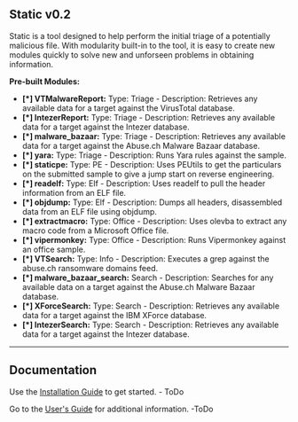 ## Static v0.2

Static is a tool designed to help perform the initial triage of a potentially malicious file.  With modularity built-in to the tool, it is easy to create new modules quickly to solve new and unforseen problems in obtaining information.

**Pre-built Modules:**

* **[*] VTMalwareReport:** Type: Triage - Description: Retrieves any available data for a target against the VirusTotal database.
* **[*] IntezerReport:** Type: Triage - Description: Retrieves any available data for a target against the Intezer database.
* **[*] malware_bazaar:** Type: Triage - Description: Retrieves any available data for a target against the Abuse.ch Malware Bazaar database.
* **[*] yara:** Type: Triage - Description: Runs Yara rules against the sample.
* **[*] staticpe:** Type: PE - Description: Uses PEUtils to get the particulars on the submitted sample to give a jump start on reverse engineering.
* **[*] readelf:** Type: Elf - Description: Uses readelf to pull the header information from an ELF file.
* **[*] objdump:** Type: Elf - Description: Dumps all headers, disassembled data from an ELF file using objdump.
* **[*] extractmacro:** Type: Office - Description: Uses olevba to extract any macro code from a Microsoft Office file.
* **[*] vipermonkey:** Type: Office - Description: Runs Vipermonkey against an office sample.
* **[*] VTSearch:** Type: Info - Description: Executes a grep against the abuse.ch ransomware domains feed.
* **[*] malware_bazaar_search:** Search - Description: Searches for any available data on a target against the Abuse.ch Malware Bazaar database.
* **[*] XForceSearch:** Type: Search - Description: Retrieves any available data for a target against the IBM XForce database.
* **[*] IntezerSearch:** Type: Search - Description: Retrieves any available data for a target against the Intezer database.
 
----

## Documentation

Use the [Installation Guide](https://github.com/slaughterjames/static/blob/main/docs/install.md) to get started. - ToDo

Go to the [User's Guide](https://github.com/slaughterjames/static/blob/main/docs/user_guide.md) for additional information. -ToDo
